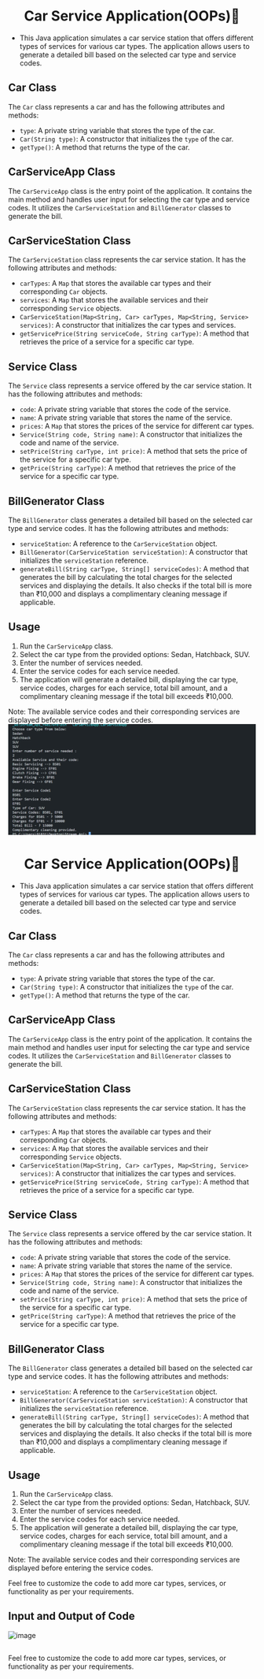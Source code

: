 <h1 align="center"> Car Service Application(OOPs)👋</h1>

* This Java application simulates a car service station that offers different types of services for various car types. The application allows users to generate a detailed bill based on the selected car type and service codes.

## Car Class
The `Car` class represents a car and has the following attributes and methods:
- `type`: A private string variable that stores the type of the car.
- `Car(String type)`: A constructor that initializes the `type` of the car.
- `getType()`: A method that returns the type of the car.

## CarServiceApp Class
The `CarServiceApp` class is the entry point of the application. It contains the main method and handles user input for selecting the car type and service codes. It utilizes the `CarServiceStation` and `BillGenerator` classes to generate the bill.

## CarServiceStation Class
The `CarServiceStation` class represents the car service station. It has the following attributes and methods:
- `carTypes`: A `Map` that stores the available car types and their corresponding `Car` objects.
- `services`: A `Map` that stores the available services and their corresponding `Service` objects.
- `CarServiceStation(Map<String, Car> carTypes, Map<String, Service> services)`: A constructor that initializes the car types and services.
- `getServicePrice(String serviceCode, String carType)`: A method that retrieves the price of a service for a specific car type.

## Service Class
The `Service` class represents a service offered by the car service station. It has the following attributes and methods:
- `code`: A private string variable that stores the code of the service.
- `name`: A private string variable that stores the name of the service.
- `prices`: A `Map` that stores the prices of the service for different car types.
- `Service(String code, String name)`: A constructor that initializes the code and name of the service.
- `setPrice(String carType, int price)`: A method that sets the price of the service for a specific car type.
- `getPrice(String carType)`: A method that retrieves the price of the service for a specific car type.

## BillGenerator Class
The `BillGenerator` class generates a detailed bill based on the selected car type and service codes. It has the following attributes and methods:
- `serviceStation`: A reference to the `CarServiceStation` object.
- `BillGenerator(CarServiceStation serviceStation)`: A constructor that initializes the `serviceStation` reference.
- `generateBill(String carType, String[] serviceCodes)`: A method that generates the bill by calculating the total charges for the selected services and displaying the details. It also checks if the total bill is more than ₹10,000 and displays a complimentary cleaning message if applicable.

## Usage
1. Run the `CarServiceApp` class.
2. Select the car type from the provided options: Sedan, Hatchback, SUV.
3. Enter the number of services needed.
4. Enter the service codes for each service needed.
5. The application will generate a detailed bill, displaying the car type, service codes, charges for each service, total bill amount, and a complimentary cleaning message if the total bill exceeds ₹10,000.

Note: The available service codes and their corresponding services are displayed before entering the service codes.
  ![](imag.png)
  <h1 align="center"> Car Service Application(OOPs)👋</h1>

* This Java application simulates a car service station that offers different types of services for various car types. The application allows users to generate a detailed bill based on the selected car type and service codes.

## Car Class
The `Car` class represents a car and has the following attributes and methods:
- `type`: A private string variable that stores the type of the car.
- `Car(String type)`: A constructor that initializes the `type` of the car.
- `getType()`: A method that returns the type of the car.

## CarServiceApp Class
The `CarServiceApp` class is the entry point of the application. It contains the main method and handles user input for selecting the car type and service codes. It utilizes the `CarServiceStation` and `BillGenerator` classes to generate the bill.

## CarServiceStation Class
The `CarServiceStation` class represents the car service station. It has the following attributes and methods:
- `carTypes`: A `Map` that stores the available car types and their corresponding `Car` objects.
- `services`: A `Map` that stores the available services and their corresponding `Service` objects.
- `CarServiceStation(Map<String, Car> carTypes, Map<String, Service> services)`: A constructor that initializes the car types and services.
- `getServicePrice(String serviceCode, String carType)`: A method that retrieves the price of a service for a specific car type.

## Service Class
The `Service` class represents a service offered by the car service station. It has the following attributes and methods:
- `code`: A private string variable that stores the code of the service.
- `name`: A private string variable that stores the name of the service.
- `prices`: A `Map` that stores the prices of the service for different car types.
- `Service(String code, String name)`: A constructor that initializes the code and name of the service.
- `setPrice(String carType, int price)`: A method that sets the price of the service for a specific car type.
- `getPrice(String carType)`: A method that retrieves the price of the service for a specific car type.

## BillGenerator Class
The `BillGenerator` class generates a detailed bill based on the selected car type and service codes. It has the following attributes and methods:
- `serviceStation`: A reference to the `CarServiceStation` object.
- `BillGenerator(CarServiceStation serviceStation)`: A constructor that initializes the `serviceStation` reference.
- `generateBill(String carType, String[] serviceCodes)`: A method that generates the bill by calculating the total charges for the selected services and displaying the details. It also checks if the total bill is more than ₹10,000 and displays a complimentary cleaning message if applicable.

## Usage
1. Run the `CarServiceApp` class.
2. Select the car type from the provided options: Sedan, Hatchback, SUV.
3. Enter the number of services needed.
4. Enter the service codes for each service needed.
5. The application will generate a detailed bill, displaying the car type, service codes, charges for each service, total bill amount, and a complimentary cleaning message if the total bill exceeds ₹10,000.

Note: The available service codes and their corresponding services are displayed before entering the service codes.

Feel free to customize the code to add more car types, services, or functionality as per your requirements.
## Input and Output of Code

![image](https://github.com/satyam1459/Jalan_Assignment_Car_Service_Bill/assets/114183531/a177c77e-7264-4e1e-8c8b-1fd54593bb08)

## 
Feel free to customize the code to add more car types, services, or functionality as per your requirements.
